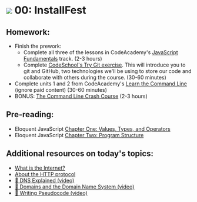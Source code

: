# ![](https://ga-dash.s3.amazonaws.com/production/assets/logo-9f88ae6c9c3871690e33280fcf557f33.png) 00: InstallFest

## Homework:

* Finish the prework:
    * Complete all three of the lessons in CodeAcademy's [JavaScript Fundamentals](https://www.codecademy.com/en/tracks/javascript-upgraded) track. (2-3 hours)
    * Complete [CodeSchool's Try Git exercise](https://try.github.io/levels/1/challenges/1). This will introduce you to git and GitHub, two technologies we'll be using to store our code and collaborate with others during the course. (30-60 minutes)
* Complete units 1 and 2 from CodeAcademy's [Learn the Command Line](https://www.codecademy.com/learn/learn-the-command-line) (ignore paid content) (30-60 minutes)
* BONUS: [The Command Line Crash Course](https://learnpythonthehardway.org/book/appendixa.html) (2-3 hours)

## Pre-reading:

* Eloquent JavaScript [Chapter One: Values, Types, and Operators](https://eloquentjavascript.net/01_values.html)
* Eloquent JavaScript [Chapter Two: Program Structure](https://eloquentjavascript.net/02_program_structure.html)

## Additional resources on today's topics:

* [What is the Internet?](https://netforbeginners.about.com/od/i/f/What-Is-The-Internet.htm)
* [About the HTTP protocol](https://code.tutsplus.com/tutorials/http-the-protocol-every-Web-developer-must-know-part-1--net-31177)
* [&#127909; DNS Explained (video)](https://www.youtube.com/watch?v=72snZctFFtA)
* [&#127909; Domains and the Domain Name System (video)](https://www.youtube.com/watch?v=ip0JSUgU4os)
* [&#127909; Writing Pseudocode (video)](https://www.youtube.com/watch?v=4G0EYfrrDT8)